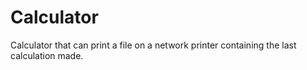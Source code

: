 # Calculator

Calculator that can print a file on a network printer containing the last calculation made.
